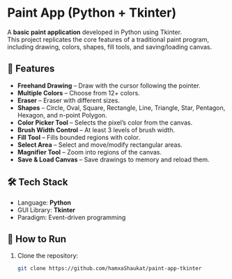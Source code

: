 # Paint App (Python + Tkinter)

A **basic paint application** developed in Python using Tkinter.  
This project replicates the core features of a traditional paint program, including drawing, colors, shapes, fill tools, and saving/loading canvas.

## 🎨 Features
- **Freehand Drawing** – Draw with the cursor following the pointer.
- **Multiple Colors** – Choose from 12+ colors.
- **Eraser** – Eraser with different sizes.
- **Shapes** – Circle, Oval, Square, Rectangle, Line, Triangle, Star, Pentagon, Hexagon, and n-point Polygon.
- **Color Picker Tool** – Selects the pixel’s color from the canvas.
- **Brush Width Control** – At least 3 levels of brush width.
- **Fill Tool** – Fills bounded regions with color.
- **Select Area** – Select and move/modify rectangular areas.
- **Magnifier Tool** – Zoom into regions of the canvas.
- **Save & Load Canvas** – Save drawings to memory and reload them.

## 🛠️ Tech Stack
- Language: **Python**
- GUI Library: **Tkinter**
- Paradigm: Event-driven programming

## 🚀 How to Run
1. Clone the repository:
   ```bash
   git clone https://github.com/hamxaShaukat/paint-app-tkinter
